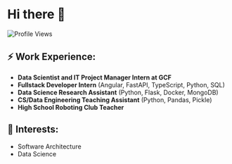 # Hi there 👋

![Profile Views](https://komarev.com/ghpvc/?username=Wellbek&color=blue)

## ⚡ Work Experience:

- **Data Scientist and IT Project Manager Intern at GCF**
- **Fullstack Developer Intern** (Angular, FastAPI, TypeScript, Python, SQL)
- **Data Science Research Assistant** (Python, Flask, Docker, MongoDB)
- **CS/Data Engineering Teaching Assistant** (Python, Pandas, Pickle)
- **High School Roboting Club Teacher**

## 🌱 Interests:

- Software Architecture
- Data Science

